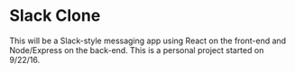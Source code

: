 # Slack Clone

This will be a Slack-style messaging app using React on the front-end and Node/Express on the back-end.
This is a personal project started on 9/22/16.
